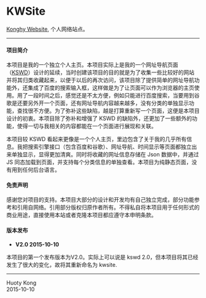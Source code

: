 KWSite
======

[Konghy Website](http://kuanghy.github.io/kwsite/), 个人网络站点。

------

#### 项目简介
本项目是我的一个独立个人主页。本项目实际上是我的一个网址导航页面（[KSWD](http://kuanghy.github.io/kswd/)）设计的延续，当时创建该项目的目的就是为了收集一些比较好的网站并将其归类收藏起来，以便于以后的再次访问，该项目除了提供简单的网址导航功能外，还集成了百度的搜索输入框，这样做是为了让页面可以作为浏览器的主页使用。用了一段时间之后，感觉还是不太方便，例如只能进行百度搜索，当要用到谷歌是还要另外开一个页面，还有网址导航内容越来越多，没有分类的单独显示功能，查找很不方便。为了弥补这些缺陷，越是打算重新写一个页面，这便是本项目设计的初衷。本项目除了弥补和增强了 KSWD 的缺陷外，还更加了一些额外的功能，使得一切与我相关的内容都能在一个页面进行展现和关联。

本项目较 KSWD 看起来更像是一个个人主页，里边包含了关于我的几乎所有信息。我把搜索引擎接口（包含百度和谷歌）、网址导航、时间显示等页面都独立出来单独显示，显得更加清爽。同时将收藏的网址信息存储在 Json 数据中，并通过 JS 同态加载到页面，并支持每个分类信息的单独查看。本项目为纯静态页面，没有用到任何后台语言。

#### 免责声明
感谢您对项目的支持。本项目大部分的设计和开发均有自己独立完成，部分功能参考和引用自网络。引用部分版权归原作者所有。不得私自将本项目用于任何形式的商业用途，直接使用本站或者克隆本项目都应遵守本申明条款。

#### 版本发布
* **V2.0 2015-10-10**

本项目的第一个发布版本为V2.0。实际上可以说是 kswd 2.0，但本项目将其已经发生了很大的变化，故将其重新命名为 kwsite.

-----------------
Huoty Kong <br />
2015-10-10